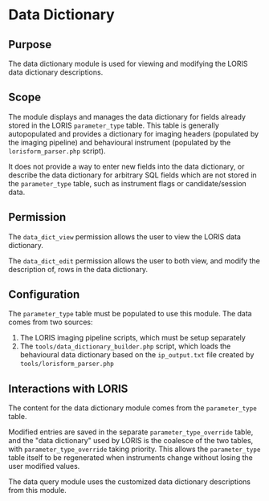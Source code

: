 # Data Dictionary

## Purpose

The data dictionary module is used for viewing and modifying the
LORIS data dictionary descriptions.

## Scope

The module displays and manages the data dictionary for fields
already stored in the LORIS `parameter_type` table. This table is
generally autopopulated and provides a dictionary for imaging headers
(populated by the imaging pipeline) and behavioural instrument
(populated by the `lorisform_parser.php` script).

It does not provide a way to enter new fields into the data dictionary,
or describe the data dictionary for arbitrary SQL fields which are
not stored in the `parameter_type` table, such as instrument flags
or candidate/session data.

## Permission

The `data_dict_view` permission allows the user to view the LORIS
data dictionary.

The `data_dict_edit` permission allows the user to both view, and
modify the description of, rows in the data dictionary.

## Configuration

The `parameter_type` table must be populated to use this module.
The data comes from two sources:

1. The LORIS imaging pipeline scripts, which must be setup separately
2. The `tools/data_dictionary_builder.php` script, which loads the
   behavioural data dictionary based on the `ip_output.txt` file created
   by `tools/lorisform_parser.php`

## Interactions with LORIS

The content for the data dictionary module comes from the
`parameter_type` table.

Modified entries are saved in the separate `parameter_type_override`
table, and the "data dictionary" used by LORIS is the coalesce of
the two tables, with `parameter_type_override` taking priority.
This allows the `parameter_type` table itself to be regenerated
when instruments change without losing the user modified values.

The data query module uses the customized data dictionary descriptions
from this module.
